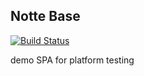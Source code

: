 ## Notte Base

[![Build Status](https://travis-ci.org/nitish173/notte.svg?branch=master)](https://travis-ci.org/nitish173/notte)

demo SPA for platform testing
